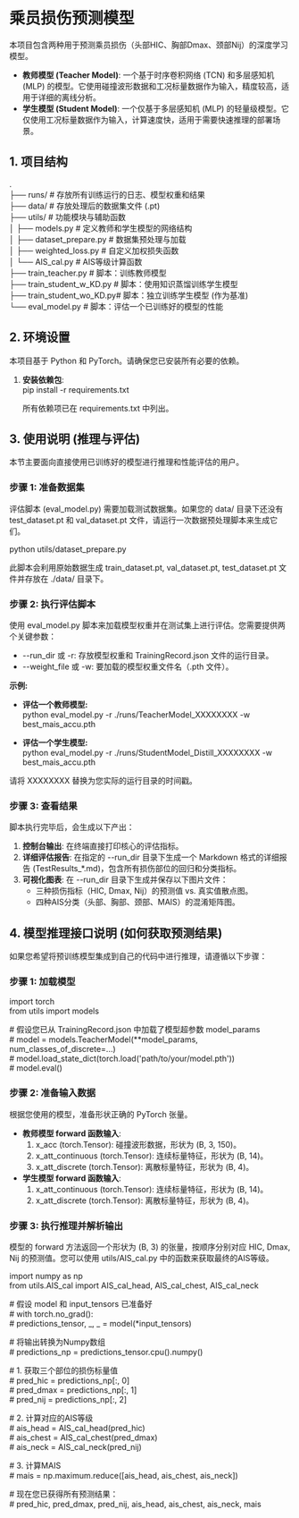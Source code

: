 # **乘员损伤预测模型**

本项目包含两种用于预测乘员损伤（头部HIC、胸部Dmax、颈部Nij）的深度学习模型。

* **教师模型 (Teacher Model)**: 一个基于时序卷积网络 (TCN) 和多层感知机 (MLP) 的模型。它使用碰撞波形数据和工况标量数据作为输入，精度较高，适用于详细的离线分析。  
* **学生模型 (Student Model)**: 一个仅基于多层感知机 (MLP) 的轻量级模型。它仅使用工况标量数据作为输入，计算速度快，适用于需要快速推理的部署场景。

## **1\. 项目结构**

.  
├── runs/                 \# 存放所有训练运行的日志、模型权重和结果  
├── data/                 \# 存放处理后的数据集文件 (.pt)  
├── utils/                \# 功能模块与辅助函数  
│   ├── models.py             \# 定义教师和学生模型的网络结构  
│   ├── dataset\_prepare.py    \# 数据集预处理与加载  
│   ├── weighted\_loss.py      \# 自定义加权损失函数  
│   └── AIS\_cal.py            \# AIS等级计算函数  
├── train\_teacher.py      \# 脚本：训练教师模型  
├── train\_student\_w\_KD.py \# 脚本：使用知识蒸馏训练学生模型  
├── train\_student\_wo\_KD.py\# 脚本：独立训练学生模型 (作为基准)  
└── eval\_model.py         \# 脚本：评估一个已训练好的模型的性能

## **2\. 环境设置**

本项目基于 Python 和 PyTorch。请确保您已安装所有必要的依赖。

1. **安装依赖包**:  
   pip install \-r requirements.txt

   所有依赖项已在 requirements.txt 中列出。

## **3\. 使用说明 (推理与评估)**

本节主要面向直接使用已训练好的模型进行推理和性能评估的用户。

### **步骤 1: 准备数据集**

评估脚本 (eval\_model.py) 需要加载测试数据集。如果您的 data/ 目录下还没有 test\_dataset.pt 和 val\_dataset.pt 文件，请运行一次数据预处理脚本来生成它们。

python utils/dataset\_prepare.py

此脚本会利用原始数据生成 train\_dataset.pt, val\_dataset.pt, test\_dataset.pt 文件并存放在 ./data/ 目录下。

### **步骤 2: 执行评估脚本**

使用 eval\_model.py 脚本来加载模型权重并在测试集上进行评估。您需要提供两个关键参数：

* \--run\_dir 或 \-r: 存放模型权重和 TrainingRecord.json 文件的运行目录。  
* \--weight\_file 或 \-w: 要加载的模型权重文件名（.pth 文件）。

**示例:**

* **评估一个教师模型:**  
  python eval\_model.py \-r ./runs/TeacherModel\_XXXXXXXX \-w best\_mais\_accu.pth

* **评估一个学生模型:**  
  python eval\_model.py \-r ./runs/StudentModel\_Distill\_XXXXXXXX \-w best\_mais\_accu.pth

请将 XXXXXXXX 替换为您实际的运行目录的时间戳。

### **步骤 3: 查看结果**

脚本执行完毕后，会生成以下产出：

1. **控制台输出**: 在终端直接打印核心的评估指标。  
2. **详细评估报告**: 在指定的 \--run\_dir 目录下生成一个 Markdown 格式的详细报告 (TestResults\_\*.md)，包含所有损伤部位的回归和分类指标。  
3. **可视化图表**: 在 \--run\_dir 目录下生成并保存以下图片文件：  
   * 三种损伤指标（HIC, Dmax, Nij）的预测值 vs. 真实值散点图。  
   * 四种AIS分类（头部、胸部、颈部、MAIS）的混淆矩阵图。

## **4\. 模型推理接口说明 (如何获取预测结果)**

如果您希望将预训练模型集成到自己的代码中进行推理，请遵循以下步骤：

### **步骤 1: 加载模型**

import torch  
from utils import models

\# 假设您已从 TrainingRecord.json 中加载了模型超参数 model\_params  
\# model \= models.TeacherModel(\*\*model\_params, num\_classes\_of\_discrete=...)  
\# model.load\_state\_dict(torch.load('path/to/your/model.pth'))  
\# model.eval()

### **步骤 2: 准备输入数据**

根据您使用的模型，准备形状正确的 PyTorch 张量。

* **教师模型 forward 函数输入**:  
  1. x\_acc (torch.Tensor): 碰撞波形数据，形状为 (B, 3, 150)。  
  2. x\_att\_continuous (torch.Tensor): 连续标量特征，形状为 (B, 14)。  
  3. x\_att\_discrete (torch.Tensor): 离散标量特征，形状为 (B, 4)。  
* **学生模型 forward 函数输入**:  
  1. x\_att\_continuous (torch.Tensor): 连续标量特征，形状为 (B, 14)。  
  2. x\_att\_discrete (torch.Tensor): 离散标量特征，形状为 (B, 4)。

### **步骤 3: 执行推理并解析输出**

模型的 forward 方法返回一个形状为 (B, 3\) 的张量，按顺序分别对应 HIC, Dmax, Nij 的预测值。您可以使用 utils/AIS\_cal.py 中的函数来获取最终的AIS等级。

import numpy as np  
from utils.AIS\_cal import AIS\_cal\_head, AIS\_cal\_chest, AIS\_cal\_neck

\# 假设 model 和 input\_tensors 已准备好  
\# with torch.no\_grad():  
\#     predictions\_tensor, \_, \_ \= model(\*input\_tensors)

\# 将输出转换为Numpy数组  
\# predictions\_np \= predictions\_tensor.cpu().numpy()

\# 1\. 获取三个部位的损伤标量值  
\# pred\_hic \= predictions\_np\[:, 0\]  
\# pred\_dmax \= predictions\_np\[:, 1\]  
\# pred\_nij \= predictions\_np\[:, 2\]

\# 2\. 计算对应的AIS等级  
\# ais\_head \= AIS\_cal\_head(pred\_hic)  
\# ais\_chest \= AIS\_cal\_chest(pred\_dmax)  
\# ais\_neck \= AIS\_cal\_neck(pred\_nij)

\# 3\. 计算MAIS  
\# mais \= np.maximum.reduce(\[ais\_head, ais\_chest, ais\_neck\])

\# 现在您已获得所有预测结果：  
\# pred\_hic, pred\_dmax, pred\_nij, ais\_head, ais\_chest, ais\_neck, mais  
